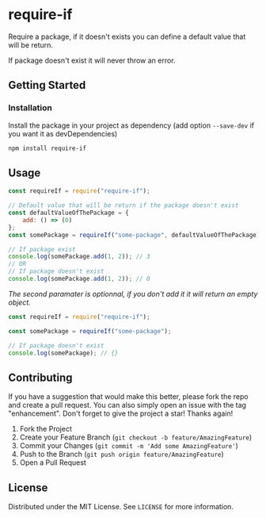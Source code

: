 # require-if

Require a package, if it doesn't exists you can define a default value that will be return.

If package doesn't exist it will never throw an error.

## Getting Started

### Installation

Install the package in your project as dependency (add option `--save-dev` if you want it as devDependencies)
```sh
npm install require-if
```

## Usage

```js
const requireIf = require("require-if");

// Default value that will be return if the package doesn't exist
const defaultValueOfThePackage = {
    add: () => (0)
};
const somePackage = requireIf("some-package", defaultValueOfThePackage);

// If package exist
console.log(somePackage.add(1, 2)); // 3
// OR
// If package doesn't exist
console.log(somePackage.add(1, 2)); // 0
```

*The second paramater is optionnal, if you don't add it it will return an empty object.*
```js
const requireIf = require("require-if");

const somePackage = requireIf("some-package");

// If package doesn't exist
console.log(somePackage); // {}
```

## Contributing

If you have a suggestion that would make this better, please fork the repo and create a pull request. You can also simply open an issue with the tag "enhancement".
Don't forget to give the project a star! Thanks again!

1. Fork the Project
2. Create your Feature Branch (`git checkout -b feature/AmazingFeature`)
3. Commit your Changes (`git commit -m 'Add some AmazingFeature'`)
4. Push to the Branch (`git push origin feature/AmazingFeature`)
5. Open a Pull Request

## License

Distributed under the MIT License. See `LICENSE` for more information.
